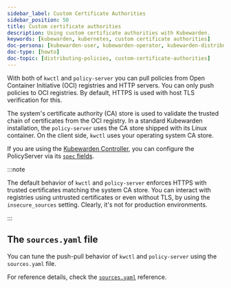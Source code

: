 ```yaml
---
sidebar_label: Custom Certificate Authorities
sidebar_position: 50
title: Custom certificate authorities
description: Using custom certificate authorities with Kubewarden.
keywords: [kubewarden, kubernetes, custom certificate authorities]
doc-persona: [kubewarden-user, kubewarden-operator, kubewarden-distributor, kubewarden-integrator]
doc-type: [howto]
doc-topic: [distributing-policies, custom-certificate-authorities]
---
```


<head>
  <link rel="canonical" href="https://docs.kubewarden.io/howtos/custom-certificate-authorities"/>
</head>

With both of `kwctl` and `policy-server`
you can pull policies from Open Container Initiative (OCI) registries and HTTP servers.
You can only push policies to OCI registries.
By default, HTTPS is used with host TLS verification for this.

The system's certificate authority (CA) store is used to
validate the trusted chain of certificates from the OCI registry.
In a standard Kubewarden installation, the `policy-server` uses the
CA store shipped with its Linux container.
On the client side, `kwctl` uses your operating system CA store.

If you are using the
[Kubewarden Controller](https://github.com/kubewarden/kubewarden-controller),
you can configure the PolicyServer via its
[`spec` fields](/howtos/policy-servers/01-custom-cas.md).

:::note

The default behavior of `kwctl` and `policy-server` enforces HTTPS with trusted certificates matching the system CA store.
You can interact with registries using untrusted certificates or even without TLS, by using the `insecure_sources` setting.
Clearly, it's not for production environments.

:::

## The `sources.yaml` file

You can tune the push-pull behavior of `kwctl` and `policy-server` using the `sources.yaml` file.

For reference details, check the [`sources.yaml`](../reference/sources_yaml.md) reference.
